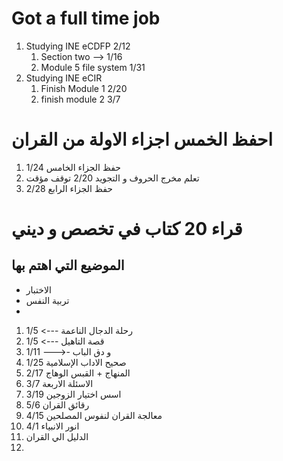 

#  Got a full time job

1. Studying INE eCDFP 2/12
	1. Section two --> 1/16
	2. Module 5 file system 1/31
2. Studying INE eCIR
	1. Finish Module 1 2/20
	2. finish module 2 3/7


# احفظ الخمس اجزاء الاولة من القران

1. حفظ الجزاء الخامس 1/24
2. تعلم مخرج الحروف و التجويد 2/20 توقف مؤقت
3. حفظ الجزاء الرابع 2/28


# قراء 20 كتاب في تخصص و ديني
## الموضيع التي اهتم بها
- الاختبار
- تربية النفس
- 

1. رحلة الدجال الناعمة ---> 1/5
2. قصة التاهيل ---> 1/5
3. و دق الباب ----< 1/11
4.  صحيح الاداب الإسلامية 1/25
5. المنهاج + القبس الوهاج 2/17 
6. الاسئلة الاربعة 3/7
7. اسس اختيار الزوجين 3/19
8. رقائق القران 5/6
9. معالجة القران لنفوس المصلحين 4/15
10. انور الانبياء 4/1
11. الدليل الي القران
12. 